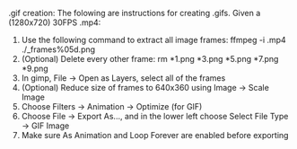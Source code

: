 .gif creation: The folowing are instructions for creating .gifs. Given a (1280x720) 30FPS .mp4:
1. Use the following command to extract all image frames:
 ffmpeg -i <name>.mp4 ./<name>_frames%05d.png
2. (Optional) Delete every other frame:
 rm *1.png *3.png *5.png *7.png *9.png
3. In gimp, File -> Open as Layers, select all of the frames
4. (Optional) Reduce size of frames to 640x360 using Image -> Scale Image
5. Choose Filters -> Animation -> Optimize (for GIF)
6. Choose File -> Export As..., and in the lower left choose Select File Type -> GIF Image
7. Make sure As Animation and Loop Forever are enabled before exporting

